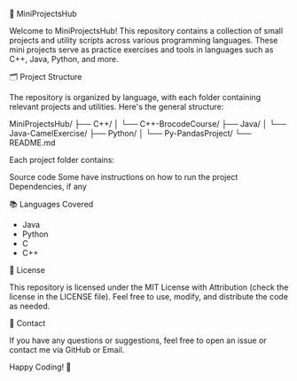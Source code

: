 🚀 MiniProjectsHub

Welcome to MiniProjectsHub! This repository contains a collection of small projects and utility scripts across various programming languages. These mini projects serve as practice exercises and tools in languages such as C++, Java, Python, and more.

🗂 Project Structure

The repository is organized by language, with each folder containing relevant projects and utilities. Here's the general structure:

MiniProjectsHub/
├── C++/
│   └── C++-BrocodeCourse/
├── Java/
│   └── Java-CamelExercise/
├── Python/
│   └── Py-PandasProject/
└── README.md

Each project folder contains:

Source code
Some have instructions on how to run the project
Dependencies, if any

📚 Languages Covered

- Java
- Python
- C
- C++

📄 License

This repository is licensed under the MIT License with Attribution (check the license in the LICENSE file). Feel free to use, modify, and distribute the code as needed.

📝 Contact

If you have any questions or suggestions, feel free to open an issue or contact me via GitHub or Email.

Happy Coding! 🎉
